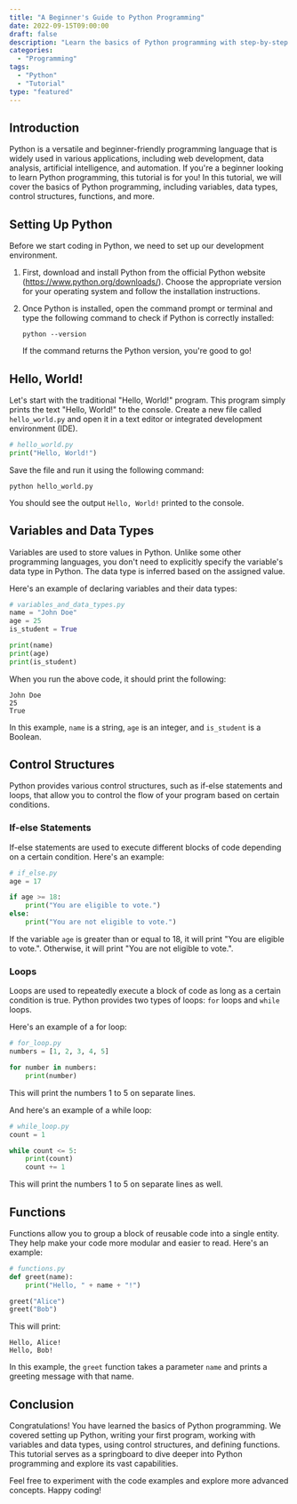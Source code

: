 ```yaml
--- 
title: "A Beginner's Guide to Python Programming"
date: 2022-09-15T09:00:00
draft: false
description: "Learn the basics of Python programming with step-by-step examples and explanations."
categories: 
  - "Programming"
tags: 
  - "Python"
  - "Tutorial"
type: "featured"
--- 
```


## Introduction

Python is a versatile and beginner-friendly programming language that is widely used in various applications, including web development, data analysis, artificial intelligence, and automation. If you're a beginner looking to learn Python programming, this tutorial is for you! In this tutorial, we will cover the basics of Python programming, including variables, data types, control structures, functions, and more.

## Setting Up Python

Before we start coding in Python, we need to set up our development environment. 

1. First, download and install Python from the official Python website (https://www.python.org/downloads/). Choose the appropriate version for your operating system and follow the installation instructions.

2. Once Python is installed, open the command prompt or terminal and type the following command to check if Python is correctly installed:

   ```shell
   python --version
   ```

   If the command returns the Python version, you're good to go!

## Hello, World!

Let's start with the traditional "Hello, World!" program. This program simply prints the text "Hello, World!" to the console. Create a new file called `hello_world.py` and open it in a text editor or integrated development environment (IDE).

```python
# hello_world.py
print("Hello, World!")
```

Save the file and run it using the following command:

```shell
python hello_world.py
```

You should see the output `Hello, World!` printed to the console.

## Variables and Data Types

Variables are used to store values in Python. Unlike some other programming languages, you don't need to explicitly specify the variable's data type in Python. The data type is inferred based on the assigned value.

Here's an example of declaring variables and their data types:

```python
# variables_and_data_types.py
name = "John Doe"
age = 25
is_student = True

print(name)
print(age)
print(is_student)
```

When you run the above code, it should print the following:

```
John Doe
25
True
```

In this example, `name` is a string, `age` is an integer, and `is_student` is a Boolean.

## Control Structures

Python provides various control structures, such as if-else statements and loops, that allow you to control the flow of your program based on certain conditions.

### If-else Statements

If-else statements are used to execute different blocks of code depending on a certain condition. Here's an example:

```python
# if_else.py
age = 17

if age >= 18:
    print("You are eligible to vote.")
else:
    print("You are not eligible to vote.")
```

If the variable `age` is greater than or equal to 18, it will print "You are eligible to vote.". Otherwise, it will print "You are not eligible to vote.".

### Loops

Loops are used to repeatedly execute a block of code as long as a certain condition is true. Python provides two types of loops: `for` loops and `while` loops.

Here's an example of a for loop:

```python
# for_loop.py
numbers = [1, 2, 3, 4, 5]

for number in numbers:
    print(number)
```

This will print the numbers 1 to 5 on separate lines.

And here's an example of a while loop:

```python
# while_loop.py
count = 1

while count <= 5:
    print(count)
    count += 1
```

This will print the numbers 1 to 5 on separate lines as well.

## Functions

Functions allow you to group a block of reusable code into a single entity. They help make your code more modular and easier to read. Here's an example:

```python
# functions.py
def greet(name):
    print("Hello, " + name + "!")

greet("Alice")
greet("Bob")
```

This will print:

```
Hello, Alice!
Hello, Bob!
```

In this example, the `greet` function takes a parameter `name` and prints a greeting message with that name.

## Conclusion

Congratulations! You have learned the basics of Python programming. We covered setting up Python, writing your first program, working with variables and data types, using control structures, and defining functions. This tutorial serves as a springboard to dive deeper into Python programming and explore its vast capabilities.

Feel free to experiment with the code examples and explore more advanced concepts. Happy coding!
